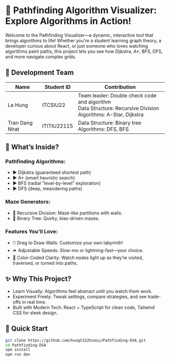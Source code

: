 # 🌟 Pathfinding Algorithm Visualizer: Explore Algorithms in Action!
Welcome to the Pathfinding Visualizer—a dynamic, interactive tool that brings algorithms to life! Whether you're a student learning graph theory, a developer curious about React, or just someone who loves watching algorithms paint paths, this project lets you see how Dijkstra, A*, BFS, DFS, and more navigate complex grids.


## 👥 Development Team

| Name         | Student ID | Contribution                          |
|--------------|------------|---------------------------------------|
| Le Hung | ITCSIU22   | Team leader: Double check code and algorithm <br> Data Structure: Recursive Division <br> Algorithms: A-Star, Dijkstra  |
| Tran Dang Nhat   | ITITIU22115   | Data Structure: Binary tree <br> Algorithms: DFS, BFS |

## 🚀 What’s Inside?
### Pathfinding Algorithms:
- ▶️ Dijkstra (guaranteed shortest path)
- ▶️ A* (smart heuristic search)
- ▶️ BFS (radial "level-by-level" exploration)
- ▶️ DFS (deep, meandering paths)

### Maze Generators:
- 🧩 Recursive Division: Maze-like partitions with walls.
- 🌳 Binary Tree: Quirky, bias-driven mazes.

### Features You’ll Love:
- 🖱️ Drag to Draw Walls: Customize your own labyrinth!
- ⏩ Adjustable Speeds: Slow-mo or lightning-fast—your choice.
- 🎨 Color-Coded Clarity: Watch nodes light up as they’re visited, traversed, or turned into paths.

## ✨ Why This Project?
- Learn Visually: Algorithms feel abstract until you watch them work.
- Experiment Freely: Tweak settings, compare strategies, and see trade-offs in real time.
- Built with Modern Tech: React + TypeScript for clean code, Tailwind CSS for sleek design.

## 🚀 Quick Start
```bash
git clone https://github.com/hungCS22hcmiu/Pathfinding-DSA.git
cd Pathfinding-DSA
npm install
npm run dev
